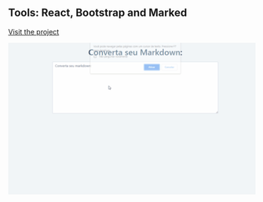 ## Tools: React, Bootstrap and Marked

[Visit the project](https://williamsilveira-markdownpreviewer.netlify.app/)

![](readmegif.gif)